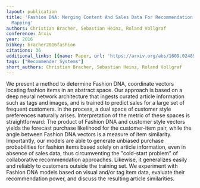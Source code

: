 ```yaml
---
layout: publication
title: 'Fashion DNA: Merging Content And Sales Data For Recommendation And Article
  Mapping'
authors: Christian Bracher, Sebastian Heinz, Roland Vollgraf
conference: Arxiv
year: 2016
bibkey: bracher2016fashion
citations: 36
additional_links: [{name: Paper, url: 'https://arxiv.org/abs/1609.02489'}]
tags: ["Recommender Systems"]
short_authors: Christian Bracher, Sebastian Heinz, Roland Vollgraf
---
```

We present a method to determine Fashion DNA, coordinate vectors locating
fashion items in an abstract space. Our approach is based on a deep neural
network architecture that ingests curated article information such as tags and
images, and is trained to predict sales for a large set of frequent customers.
In the process, a dual space of customer style preferences naturally arises.
Interpretation of the metric of these spaces is straightforward: The product of
Fashion DNA and customer style vectors yields the forecast purchase likelihood
for the customer-item pair, while the angle between Fashion DNA vectors is a
measure of item similarity. Importantly, our models are able to generate
unbiased purchase probabilities for fashion items based solely on article
information, even in absence of sales data, thus circumventing the "cold-start
problem" of collaborative recommendation approaches. Likewise, it generalizes
easily and reliably to customers outside the training set. We experiment with
Fashion DNA models based on visual and/or tag item data, evaluate their
recommendation power, and discuss the resulting article similarities.